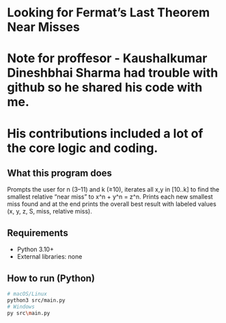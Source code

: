 # Looking for Fermat’s Last Theorem Near Misses
# Note for proffesor - Kaushalkumar Dineshbhai Sharma had trouble with github so he shared his code with me.
# His contributions included a lot of the core logic and coding. 

## What this program does
Prompts the user for n (3–11) and k (≥10), iterates all x,y in [10..k] to find the smallest
relative “near miss” to x^n + y^n = z^n. Prints each new smallest miss found and at the end
prints the overall best result with labeled values (x, y, z, S, miss, relative miss).

## Requirements
- Python 3.10+
- External libraries: none

## How to run (Python)
```bash
# macOS/Linux
python3 src/main.py
# Windows
py src\main.py
